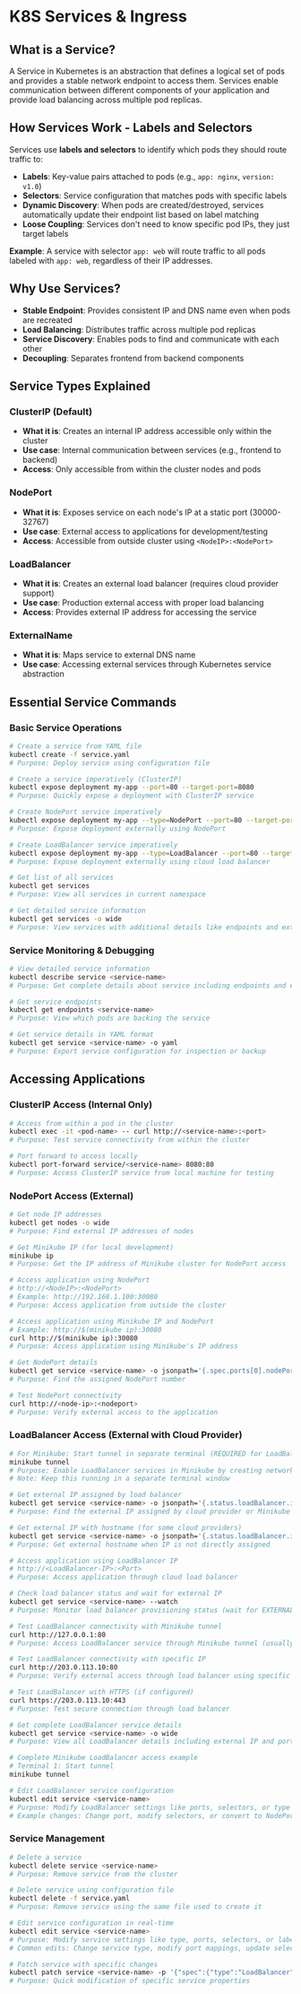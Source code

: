 # K8S Services & Ingress

## What is a Service?

A Service in Kubernetes is an abstraction that defines a logical set of pods and provides a stable network endpoint to access them. Services enable communication between different components of your application and provide load balancing across multiple pod replicas.

## How Services Work - Labels and Selectors

Services use **labels and selectors** to identify which pods they should route traffic to:

- **Labels**: Key-value pairs attached to pods (e.g., `app: nginx`, `version: v1.0`)
- **Selectors**: Service configuration that matches pods with specific labels
- **Dynamic Discovery**: When pods are created/destroyed, services automatically update their endpoint list based on label matching
- **Loose Coupling**: Services don't need to know specific pod IPs, they just target labels

**Example**: A service with selector `app: web` will route traffic to all pods labeled with `app: web`, regardless of their IP addresses.

## Why Use Services?

- **Stable Endpoint**: Provides consistent IP and DNS name even when pods are recreated
- **Load Balancing**: Distributes traffic across multiple pod replicas
- **Service Discovery**: Enables pods to find and communicate with each other
- **Decoupling**: Separates frontend from backend components

## Service Types Explained

### ClusterIP (Default)
- **What it is**: Creates an internal IP address accessible only within the cluster
- **Use case**: Internal communication between services (e.g., frontend to backend)
- **Access**: Only accessible from within the cluster nodes and pods

### NodePort
- **What it is**: Exposes service on each node's IP at a static port (30000-32767)
- **Use case**: External access to applications for development/testing
- **Access**: Accessible from outside cluster using `<NodeIP>:<NodePort>`

### LoadBalancer
- **What it is**: Creates an external load balancer (requires cloud provider support)
- **Use case**: Production external access with proper load balancing
- **Access**: Provides external IP address for accessing the service

### ExternalName
- **What it is**: Maps service to external DNS name
- **Use case**: Accessing external services through Kubernetes service abstraction

## Essential Service Commands

### Basic Service Operations

```bash
# Create a service from YAML file
kubectl create -f service.yaml
# Purpose: Deploy service using configuration file

# Create a service imperatively (ClusterIP)
kubectl expose deployment my-app --port=80 --target-port=8080
# Purpose: Quickly expose a deployment with ClusterIP service

# Create NodePort service imperatively
kubectl expose deployment my-app --type=NodePort --port=80 --target-port=8080
# Purpose: Expose deployment externally using NodePort

# Create LoadBalancer service imperatively
kubectl expose deployment my-app --type=LoadBalancer --port=80 --target-port=8080
# Purpose: Expose deployment externally using cloud load balancer

# Get list of all services
kubectl get services
# Purpose: View all services in current namespace

# Get detailed service information
kubectl get services -o wide
# Purpose: View services with additional details like endpoints and external IPs
```

### Service Monitoring & Debugging

```bash
# View detailed service information
kubectl describe service <service-name>
# Purpose: Get complete details about service including endpoints and events

# Get service endpoints
kubectl get endpoints <service-name>
# Purpose: View which pods are backing the service

# Get service details in YAML format
kubectl get service <service-name> -o yaml
# Purpose: Export service configuration for inspection or backup
```

## Accessing Applications

### ClusterIP Access (Internal Only)

```bash
# Access from within a pod in the cluster
kubectl exec -it <pod-name> -- curl http://<service-name>:<port>
# Purpose: Test service connectivity from within the cluster

# Port forward to access locally
kubectl port-forward service/<service-name> 8080:80
# Purpose: Access ClusterIP service from local machine for testing
```

### NodePort Access (External)

```bash
# Get node IP addresses
kubectl get nodes -o wide
# Purpose: Find external IP addresses of nodes

# Get Minikube IP (for local development)
minikube ip
# Purpose: Get the IP address of Minikube cluster for NodePort access

# Access application using NodePort
# http://<NodeIP>:<NodePort>
# Example: http://192.168.1.100:30080
# Purpose: Access application from outside the cluster

# Access application using Minikube IP and NodePort
# Example: http://$(minikube ip):30080
curl http://$(minikube ip):30080
# Purpose: Access application using Minikube's IP address

# Get NodePort details
kubectl get service <service-name> -o jsonpath='{.spec.ports[0].nodePort}'
# Purpose: Find the assigned NodePort number

# Test NodePort connectivity
curl http://<node-ip>:<nodeport>
# Purpose: Verify external access to the application

```

### LoadBalancer Access (External with Cloud Provider)

```bash
# For Minikube: Start tunnel in separate terminal (REQUIRED for LoadBalancer)
minikube tunnel
# Purpose: Enable LoadBalancer services in Minikube by creating network tunnel
# Note: Keep this running in a separate terminal window

# Get external IP assigned by load balancer
kubectl get service <service-name> -o jsonpath='{.status.loadBalancer.ingress[0].ip}'
# Purpose: Find the external IP assigned by cloud provider or Minikube tunnel

# Get external IP with hostname (for some cloud providers)
kubectl get service <service-name> -o jsonpath='{.status.loadBalancer.ingress[0].hostname}'
# Purpose: Get external hostname when IP is not directly assigned

# Access application using LoadBalancer IP
# http://<LoadBalancer-IP>:<Port>
# Purpose: Access application through cloud load balancer

# Check load balancer status and wait for external IP
kubectl get service <service-name> --watch
# Purpose: Monitor load balancer provisioning status (wait for EXTERNAL-IP)

# Test LoadBalancer connectivity with Minikube tunnel
curl http://127.0.0.1:80
# Purpose: Access LoadBalancer service through Minikube tunnel (usually localhost)

# Test LoadBalancer connectivity with specific IP
curl http://203.0.113.10:80
# Purpose: Verify external access through load balancer using specific IP

# Test LoadBalancer with HTTPS (if configured)
curl https://203.0.113.10:443
# Purpose: Test secure connection through load balancer

# Get complete LoadBalancer service details
kubectl get service <service-name> -o wide
# Purpose: View all LoadBalancer details including external IP and ports

# Complete Minikube LoadBalancer access example
# Terminal 1: Start tunnel
minikube tunnel

# Edit LoadBalancer service configuration
kubectl edit service <service-name>
# Purpose: Modify LoadBalancer settings like ports, selectors, or type
# Example changes: Change port, modify selectors, or convert to NodePort
```

### Service Management

```bash
# Delete a service
kubectl delete service <service-name>
# Purpose: Remove service from the cluster

# Delete service using configuration file
kubectl delete -f service.yaml
# Purpose: Remove service using the same file used to create it

# Edit service configuration in real-time
kubectl edit service <service-name>
# Purpose: Modify service settings like type, ports, selectors, or labels
# Common edits: Change service type, modify port mappings, update selectors

# Patch service with specific changes
kubectl patch service <service-name> -p '{"spec":{"type":"LoadBalancer"}}'
# Purpose: Quick modification of specific service properties

```

